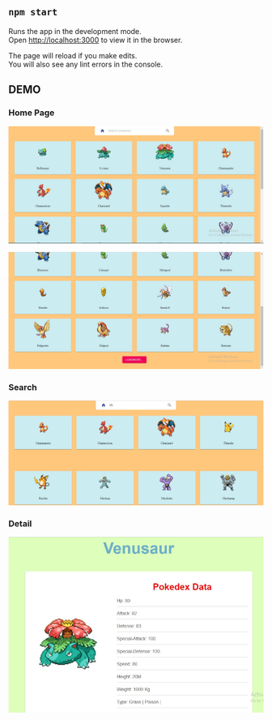 ## `npm start`

Runs the app in the development mode.\
Open [http://localhost:3000](http://localhost:3000) to view it in the browser.

The page will reload if you make edits.\
You will also see any lint errors in the console.

## DEMO

### Home Page

![Alt text](./public/images/1.jpg)

![Alt text](./public/images/2.jpg)

### Search

![Alt text](./public/images/3-2.jpg)

### Detail

![Alt text](./public/images/4.jpg)
